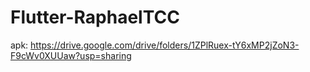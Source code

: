# Flutter-RaphaelTCC

apk: https://drive.google.com/drive/folders/1ZPlRuex-tY6xMP2jZoN3-F9cWv0XUUaw?usp=sharing
